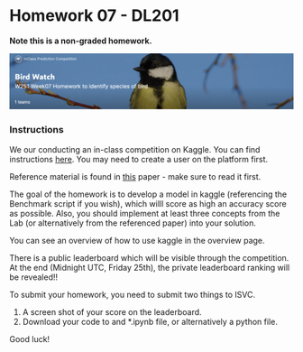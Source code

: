 # Homework 07 - DL201

**Note this is a non-graded homework.**
 
![](figs/competition_page.png)  

### Instructions 

We our conducting an in-class competition on Kaggle. You can find instructions [here](https://www.kaggle.com/c/midsw251birds/overview). You may need to create a user on the platform first.

Reference material is found in [this](https://arxiv.org/abs/1812.01187?utm_source=feedburner&utm_medium=feed&utm_campaign=Feed%3A+arxiv%2FQSXk+%28ExcitingAds%21+cs+updates+on+arXiv.org%29) paper - make sure to read it first.  
  
The goal of the homework is to develop a model in kaggle (referencing the Benchmark script if you wish), which willl score as high an accuracy score as possible. Also, you should implement at least three concepts from the Lab (or alternatively from the referenced paper) into your solution.   
   
You can see an overview of how to use kaggle in the overview page.  
  
There is a public leaderboard which will be visible through the competition. At the end (Midnight UTC, Friday 25th), the private leaderboard ranking will be revealed!! 

To submit your homework, you need to submit two things to ISVC.  
1. A screen shot of your score on the leaderboard.  
2. Download your code to and *.ipynb file, or alternatively a python file.  
  
Good luck! 
